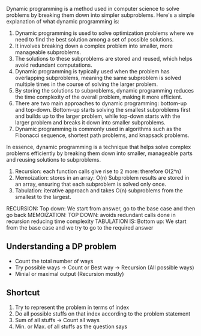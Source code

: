 Dynamic programming is a method used in computer science to solve problems by breaking them down into simpler subproblems. Here's a simple explanation of what dynamic programming is:

1. Dynamic programming is used to solve optimization problems where we need to find the best solution among a set of possible solutions.
2. It involves breaking down a complex problem into smaller, more manageable subproblems.
3. The solutions to these subproblems are stored and reused, which helps avoid redundant computations.
4. Dynamic programming is typically used when the problem has overlapping subproblems, meaning the same subproblem is solved multiple times in the course of solving the larger problem.
5. By storing the solutions to subproblems, dynamic programming reduces the time complexity of the overall problem, making it more efficient.
6. There are two main approaches to dynamic programming: bottom-up and top-down. Bottom-up starts solving the smallest subproblems first and builds up to the larger problem, while top-down starts with the larger problem and breaks it down into smaller subproblems.
7. Dynamic programming is commonly used in algorithms such as the Fibonacci sequence, shortest path problems, and knapsack problems.

In essence, dynamic programming is a technique that helps solve complex problems efficiently by breaking them down into smaller, manageable parts and reusing solutions to subproblems.

1. Recursion: each function calls give rise to 2 more: therefore O(2^n)
2. Memoization: stores in an array: O(n)
   Subproblem results are stored in an array, ensuring that each subproblem is solved only once.
3. Tabulation: iterative approach and takes O(n) subproblems from the smallest to the largest.

RECURSION: Top down: We start from answer, go to the base case and then go back
MEMOIZATION: TOP DOWN:  avoids redundant calls done in recursion reducing time complexity
TABULATION IS: Bottom up: We start from the base case and we try to go to the required answer

## Understanding a DP problem

- Count the total number of ways
- Try possible ways -> Count or Best way -> Recursion (All possible ways)
- Minial or maximal output (Recursion mostly)

## Shortcut

1. Try to represent the problem in terms of index
2. Do all possible stuffs on that index according to the problem statement
3. Sum of all stuffs -> Count all ways
4. Min. or Max. of all stuffs as the question says